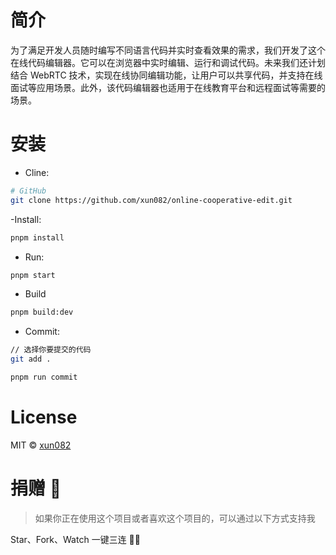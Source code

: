 # 简介

为了满足开发人员随时编写不同语言代码并实时查看效果的需求，我们开发了这个在线代码编辑器。它可以在浏览器中实时编辑、运行和调试代码。未来我们还计划结合 WebRTC 技术，实现在线协同编辑功能，让用户可以共享代码，并支持在线面试等应用场景。此外，该代码编辑器也适用于在线教育平台和远程面试等需要的场景。

# 安装

- Cline:

```bash
# GitHub
git clone https://github.com/xun082/online-cooperative-edit.git
```

-Install:

```bash
pnpm install
```

- Run:

```bash
pnpm start
```

- Build

```bash
pnpm build:dev
```

- Commit:

```bash
// 选择你要提交的代码
git add .

pnpm run commit
```

# License

MIT © [xun082](https://github.com/xun082)

# 捐赠 🍵

> 如果你正在使用这个项目或者喜欢这个项目的，可以通过以下方式支持我

Star、Fork、Watch 一键三连 🚀🚀
